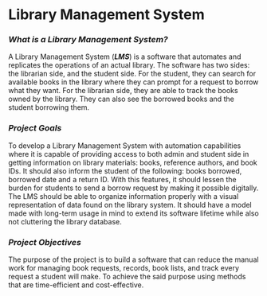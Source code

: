 # Library Management System

### _What is a Library Management System?_

A Library Management System (**_LMS_**) is a
software that automates and replicates the
operations of an actual library. The software has
two sides: the librarian side, and the student side.
For the student, they can search for available
books in the library where they can prompt for a
request to borrow what they want. For the
librarian side, they are able to track the books
owned by the library. They can also see the
borrowed books and the student borrowing them.

### _Project Goals_

To develop a Library Management System with
automation capabilities where it is capable of
providing access to both admin and student side
in getting information on library materials: books,
reference authors, and book IDs. It should also
inform the student of the following: books
borrowed, borrowed date and a return ID. With
this features, it should lessen the burden for
students to send a borrow request by making it
possible digitally. The LMS should be able to
organize information properly with a visual
representation of data found on the library system.
It should have a model made with long-term
usage in mind to extend its software lifetime
while also not cluttering the library database.

### _Project Objectives_

The purpose of the project is to build a
software that can reduce the manual work for
managing book requests, records, book lists,
and track every request a student will make.
To achieve the said purpose using methods
that are time-efficient and cost-effective.
